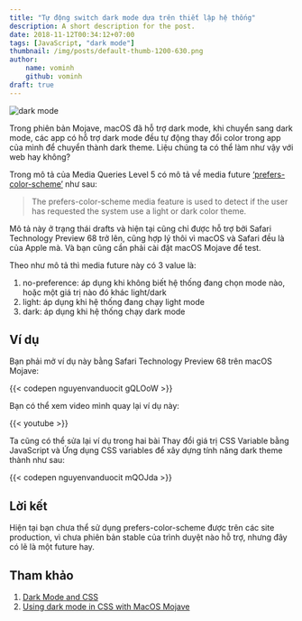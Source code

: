 ```yaml
---
title: "Tự động switch dark mode dựa trên thiết lập hệ thống"
description: A short description for the post.
date: 2018-11-12T00:34:12+07:00
tags: [JavaScript, "dark mode"]
thumbnail: /img/posts/default-thumb-1200-630.png
author:
    name: vominh
    github: vominh
draft: true
---
```


![dark mode](https://cdn-images-1.medium.com/max/2000/1*10yZFqVvZ_l7GBlo8CD0mw.png)

Trong phiên bản Mojave, macOS đã hỗ trợ dark mode, khi chuyển sang dark mode, các app có hỗ trợ dark mode đều tự động thay đổi color trong app của mình để chuyển thành dark theme. Liệu chúng ta có thể làm như vậy với web hay không?

Trong mô tả của Media Queries Level 5 có mô tả về media future [‘prefers-color-scheme’](https://drafts.csswg.org/mediaqueries-5/#prefers-color-scheme) như sau:

> The prefers-color-scheme media feature is used to detect if the user has requested the system use a light or dark color theme.

Mô tả này ở trạng thái drafts và hiện tại cũng chỉ được hỗ trợ bởi Safari Technology Preview 68 trở lên, cũng hợp lý thôi vì macOS và Safari đều là của Apple mà. Và bạn cũng cần phải cài đặt macOS Mojave để test.

Theo như mô tả thì media future này có 3 value là:

1. no-preference: áp dụng khi không biết hệ thống đang chọn mode nào, hoặc một giá trị nào đó khác light/dark
1. light: áp dụng khi hệ thống đang chạy light mode
1. dark: áp dụng khi hệ thống chạy dark mode

## Ví dụ

Bạn phải mở ví dụ này bằng Safari Technology Preview 68 trên macOS Mojave:

{{< codepen nguyenvanduocit gQLOoW  >}}

Bạn có thể xem video mình quay lại ví dụ này:

{{< youtube  >}}

Ta cũng có thể sửa lại ví dụ trong hai bài Thay đổi giá trị CSS Variable bằng JavaScript và Ứng dụng CSS variables để xây dựng tính năng dark theme thành như sau:

{{< codepen nguyenvanduocit mQOJda >}}

## Lời kết

Hiện tại bạn chưa thể sử dụng prefers-color-scheme được trên các site production, vì chưa phiên bản stable của trình duyệt nào hỗ trợ, nhưng đây có lẽ là một future hay.

## Tham khảo

1. [Dark Mode and CSS](https://blog.iconfactory.com/2018/10/dark-mode-and-css/)
1. [Using dark mode in CSS with MacOS Mojave](https://paulmillr.com/posts/using-dark-mode-in-css/)
